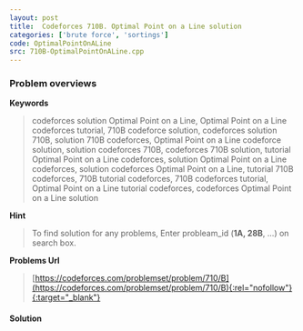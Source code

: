 ```yaml
---
layout: post
title:  Codeforces 710B. Optimal Point on a Line solution
categories: ['brute force', 'sortings']
code: OptimalPointOnALine
src: 710B-OptimalPointOnALine.cpp
---
```

### **Problem overviews**

**Keywords**
> codeforces solution Optimal Point on a Line, Optimal Point on a Line codeforces tutorial, 710B codeforce solution, codeforces solution 710B, solution 710B codeforces, Optimal Point on a Line codeforce solution, solution codeforces 710B, codeforces 710B solution, tutorial Optimal Point on a Line codeforces, solution Optimal Point on a Line codeforces, solution codeforces Optimal Point on a Line, tutorial 710B codeforces, 710B tutorial codeforces, 710B codeforces tutorial, Optimal Point on a Line tutorial codeforces, codeforces Optimal Point on a Line solution

**Hint**
> To find solution for any problems, Enter probleam_id (**1A, 28B**, ...) on search box. 

**Problems Url**
> [https://codeforces.com/problemset/problem/710/B](https://codeforces.com/problemset/problem/710/B){:rel="nofollow"}{:target="_blank"}

#### **Solution**



